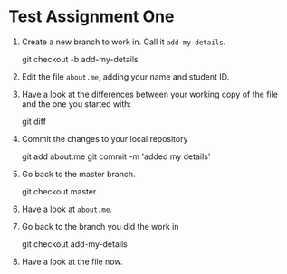 # Test Assignment One

1. Create a new branch to work in. Call it `add-my-details`.

    git checkout -b add-my-details

2. Edit the file `about.me`, adding your name and student ID.

3. Have a look at the differences between your working copy of the
   file and the one you started with:

    git diff

4. Commit the changes to your local repository

    git add about.me
    git commit -m 'added my details'

5. Go back to the master branch.

    git checkout master

6. Have a look at `about.me`.

7. Go back to the branch you did the work in

    git checkout add-my-details

8. Have a look at the file now.


